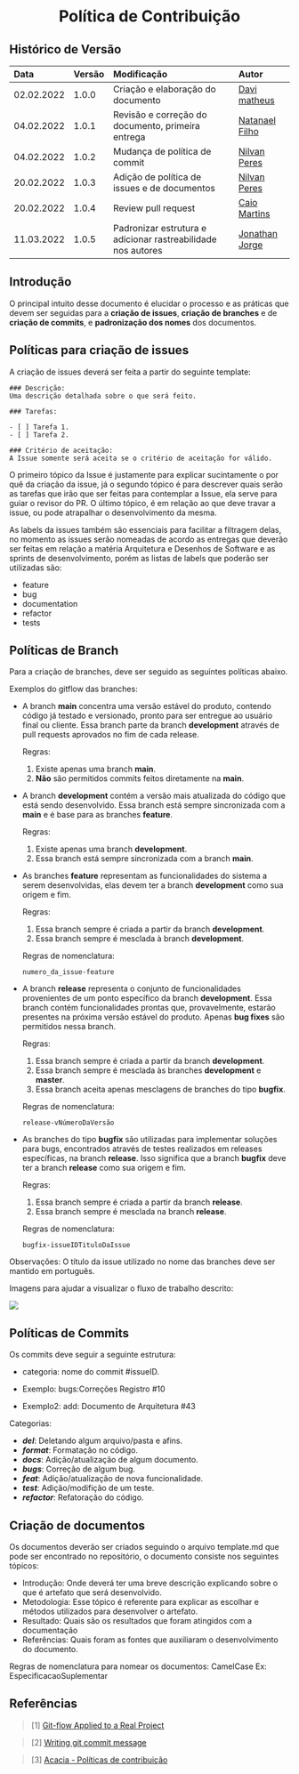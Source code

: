 # <center> Política de Contribuição

## Histórico de Versão<br>
| Data   | Versão | Modificação  | Autor  |
| :- | :- | :- | :- |
| 02.02.2022 | 1.0.0 | Criação e elaboração do documento | [Davi matheus](https://github.com/DaviMatheus) |
| 04.02.2022 | 1.0.1 | Revisão e correção do documento, primeira entrega | [Natanael Filho](https://github.com/fernandes-natanael) |
| 04.02.2022 | 1.0.2 | Mudança de política de commit | [Nilvan Peres](https://github.com/NilvanPeres) |
| 20.02.2022 | 1.0.3 | Adição de política de issues e de documentos | [Nilvan Peres](https://github.com/NilvanPeres) |
| 20.02.2022 | 1.0.4 | Review pull request| [Caio Martins](https://github.com/linktocaio) |
| 11.03.2022 | 1.0.5 | Padronizar estrutura e adicionar rastreabilidade nos autores | [Jonathan Jorge](https://github.com/Jonathan-Oliveira) |

## Introdução

O principal intuito desse documento é elucidar o processo e as práticas que devem ser seguidas para a **criação de issues**, **criação de branches** e de **criação de commits**, e **padronização dos nomes** dos documentos.

## Políticas para criação de issues

A criação de issues deverá ser feita a partir do seguinte template:

``` 
### Descrição:
Uma descrição detalhada sobre o que será feito.

### Tarefas:

- [ ] Tarefa 1.
- [ ] Tarefa 2.

### Critério de aceitação:
A Issue somente será aceita se o critério de aceitação for válido.
```

O primeiro tópico da Issue é justamente para explicar sucintamente o por quê da criação da issue, já o segundo tópico é para descrever quais serão as tarefas que irão que ser feitas para contemplar a Issue, ela serve para guiar o revisor do PR. O último tópico, é em relação ao que deve travar a issue, ou pode atrapalhar o desenvolvimento da mesma.

As labels da issues também são essenciais para facilitar a filtragem delas, no momento as issues serão nomeadas de acordo as entregas que deverão ser feitas em relação a matéria Arquitetura e Desenhos de Software e as sprints de desenvolvimento, porém as listas de labels que poderão ser utilizadas são:
- feature
- bug
- documentation
- refactor
- tests
  

## Políticas de Branch

Para a criação de branches, deve ser seguido as seguintes políticas abaixo.

Exemplos do gitflow das branches:

- A branch **main** concentra uma versão estável do produto, contendo código já testado e versionado, pronto para ser entregue ao usuário final ou cliente. Essa branch parte da branch **development** através de pull requests aprovados no fim de cada release.

  Regras:

  1. Existe apenas uma branch **main**.
  2. **Não** são permitidos commits feitos diretamente na **main**.


- A branch **development** contém a versão mais atualizada do código que está sendo desenvolvido. Essa branch está sempre sincronizada com a **main** e é base para as branches **feature**.

  Regras:

  1. Existe apenas uma branch **development**.
  2. Essa branch está sempre sincronizada com a branch **main**.


- As branches **feature** representam as funcionalidades do sistema a serem desenvolvidas, elas devem ter a branch **development** como sua origem e fim.

  Regras:

  1. Essa branch sempre é criada a partir da branch **development**.
  2. Essa branch sempre é mesclada à branch **development**.

  Regras de nomenclatura:

  `numero_da_issue-feature`

- A branch **release** representa o conjunto de funcionalidades provenientes de um ponto específico da branch **development**. Essa branch contém funcionalidades prontas que, provavelmente, estarão presentes na próxima versão estável do produto. Apenas **bug fixes** são permitidos nessa branch.

  Regras:

  1. Essa branch sempre é criada a partir da branch **development**.
  2. Essa branch sempre é mesclada às branches **development** e **master**.
  3. Essa branch aceita apenas mesclagens de branches do tipo **bugfix**.

  Regras de nomenclatura:

  `release-vNúmeroDaVersão`

- As branches do tipo **bugfix** são utilizadas para implementar soluções para bugs, encontrados através de testes realizados em releases específicas, na branch **release**. Isso significa que a branch **bugfix** deve ter a branch **release** como sua origem e fim.

  Regras:

  1. Essa branch sempre é criada a partir da branch **release**.
  2. Essa branch sempre é mesclada na branch **release**.

  Regras de nomenclatura:

  `bugfix-issueIDTituloDaIssue`

Observações: O título da issue utilizado no nome das branches deve ser mantido em português.


 Imagens para ajudar a visualizar o fluxo de trabalho descrito:

  ![](https://miro.medium.com/max/640/0*FTwKYpFGADX-5Y0O)

## Políticas de Commits
Os commits deve seguir a seguinte estrutura: 

- categoria: nome do commit #issueID.

- Exemplo: bugs:Correções Registro #10
- Exemplo2: add: Documento de Arquitetura #43

Categorias:

- _**del**_: Deletando algum arquivo/pasta e afins.
- _**format**_: Formatação no código.
- _**docs**_: Adição/atualização de algum documento.
- _**bugs**_: Correção de algum bug.
- _**feat**_: Adição/atualização de nova funcionalidade.
- _**test**_: Adição/modifição de um teste.
- _**refactor**_: Refatoração do código.

## Criação de documentos
Os documentos deverão ser criados seguindo o arquivo template.md que pode ser encontrado no repositório, o documento consiste nos seguintes tópicos:

- Introdução: Onde deverá ter uma breve descrição explicando sobre o que é artefato que será desenvolvido.
- Metodologia: Esse tópico é referente para explicar as escolhar e métodos utilizados para desenvolver o artefato.
- Resultado: Quais são os resultados que foram atingidos com a documentação
- Referências: Quais foram as fontes que auxiliaram o desenvolvimento do documento.

Regras de nomenclatura para nomear os documentos: CamelCase
Ex: EspecificacaoSuplementar

## Referências

> [1] [Git-flow Applied to a Real Project](https://medium.com/empathyco/git-flow-applied-to-a-real-project-c08037e28f88)

> [2] [Writing git commit message](https://365git.tumblr.com/post/3308646748/writing-git-commit-messages)

> [3] [Acacia - Políticas de contribuição](https://fga-eps-mds.github.io/2019.2-Acacia/#/policies)
